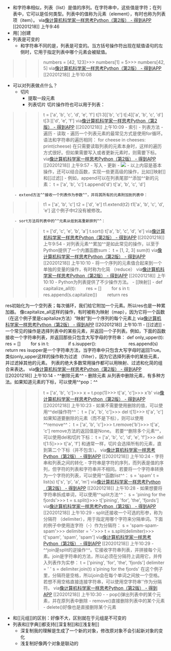 - 和字符串相似，列表（list）是值的序列。在字符串中，这些值是字符；在列表中，它可以是任何类型。列表中的值称为元素（element），有时也称为列表项（item）。
via[像计算机科学家一样思考Python（第2版） - 得到APP](https://www.dedao.cn/reader?id=bBVDEXGGLn7eB51b8NjVRqDoQJPMk3aXaJWadYrXmAxE4Ov92lgzK6ZypxLqdQjp)
[[20201218]] 上午9:46
- 用[ ]创建
- 列表是可变的
    - 和字符串不同的是，列表是可变的。当方括号操作符出现在赋值语句的左侧时，它用于指定列表中哪个元素会被赋值。
>>> numbers = [42, 123]>>> numbers[1] = 5>>> numbers[42, 5]
via[像计算机科学家一样思考Python（第2版） - 得到APP](https://www.dedao.cn/reader?id=bBVDEXGGLn7eB51b8NjVRqDoQJPMk3aXaJWadYrXmAxE4Ov92lgzK6ZypxLqdQjp)
[[20201218]] 上午10:08
- 可以对列表做点什么？
    - 切片
        - 提取一段元素
        - 列表切片
切片操作符也可以用于列表：
>>> t = ['a', 'b', 'c', 'd', 'e', 'f']
>>> t[1:3]['b', 'c']
>>> t[:4]['a', 'b', 'c', 'd']
>>> t[3:]['d', 'e', 'f']
via[像计算机科学家一样思考Python（第2版） - 得到APP](https://www.dedao.cn/reader?id=bBVDEXGGLn7eB51b8NjVRqDoQJPMk3aXaJWadYrXmAxE4Ov92lgzK6ZypxLqdQjp)
[[20201218]] 上午10:09
    - 索引
    - 列表方法
        - 遍历
            - 读取
                - 遍历一个列表元素的最常见方式是使用for循环。语法和字符串的遍历相同：
for cheese in cheeses:　　 
print(cheese)
在只需要读取列表的元素本身时，这样的遍历方式很好。但如果需要写入或者更新元素时，则需要下标。
via[像计算机科学家一样思考Python（第2版） - 得到APP](https://www.dedao.cn/reader?id=bBVDEXGGLn7eB51b8NjVRqDoQJPMk3aXaJWadYrXmAxE4Ov92lgzK6ZypxLqdQjp)
[[20201218]] 上午9:57
            - 写入
            - 更新
        - ![](https://firebasestorage.googleapis.com/v0/b/firescript-577a2.appspot.com/o/imgs%2Fapp%2Fxinyiheng%2FDPJYZJcIzU.png?alt=media&token=e0603330-0adb-4177-975c-725bc42aa1ed)
        - 以上内容是基本操作，还可以结合函数，实现一些更高级的操作，比如[[映射]]和[[过滤]]
        - 例如，append可以在列表尾部^^添加^^新的元素：
>>> t = ['a', 'b', 'c']
>>> t.append('d')
>>> t['a', 'b', 'c', 'd']

        - extend方法^^接收一个列表作为参数^^，并将其所有的元素附加到列表中：
>>> t1 = ['a', 'b', 'c']
>>> t2 = ['d', 'e']
>>> t1.extend(t2)
>>> t1['a', 'b', 'c', 'd', 'e']
这个例子中t2没有被修改。

        - sort方法将列表中的^^元素从低到高重新排列^^：
>>> t = ['d', 'c', 'e', 'b', 'a']
>>> t.sort()
>>> t['a', 'b', 'c', 'd', 'e']
via[像计算机科学家一样思考Python（第2版） - 得到APP](https://www.dedao.cn/reader?id=bBVDEXGGLn7eB51b8NjVRqDoQJPMk3aXaJWadYrXmAxE4Ov92lgzK6ZypxLqdQjp)
[[20201218]] 上午9:54
        - 对列表元素^^累加^^是如此常见的操作，以至于Python提供了一个内置函数sum：
>>> t = [1, 2, 3]
>>> sum(t)
via[像计算机科学家一样思考Python（第2版） - 得到APP](https://www.dedao.cn/reader?id=bBVDEXGGLn7eB51b8NjVRqDoQJPMk3aXaJWadYrXmAxE4Ov92lgzK6ZypxLqdQjp)
[[20201218]] 上午10:10
        - 将一个序列的元素值合起来到一个单独的变量的操作，有时称为化简
（reduce）
via[像计算机科学家一样思考Python（第2版） - 得到APP](https://www.dedao.cn/reader?id=bBVDEXGGLn7eB51b8NjVRqDoQJPMk3aXaJWadYrXmAxE4Ov92lgzK6ZypxLqdQjp)
[[20201218]] 上午10:10
        - Python为列表提供了不少操作方法。
        - [[映射]]
            - def capitalize_all(t):　　 
res = []　　 
for s in t:　　　　　
res.append(s.capitalize())　　 
return res

res初始化为一个空列表；每次循环，我们给它附加一个元素。所以res也是一种累加器。
像capitalize_all这样的操作，有时被称为映射（map），因为它将一个函数（在这个例子里是capitalize方法）“映射”到一个序列的每个元素上
via[像计算机科学家一样思考Python（第2版） - 得到APP](https://www.dedao.cn/reader?id=bBVDEXGGLn7eB51b8NjVRqDoQJPMk3aXaJWadYrXmAxE4Ov92lgzK6ZypxLqdQjp)
[[20201218]] 上午10:11
        - [[过滤]]
            - 一个常见的操作是选择列表中的某些元素，并返回一个子列表。例如，下面的函数接收一个字符串列表，并返回那些只包含大写字母的字符串：
def only_upper(t):　　
 res = []　　
 for s in t:　　　　 
    if s.isupper():　　　　　　　 
      res.append(s)　　 
return res
isupper是一个字符串方法，当字符串中只包含大写字母时返回True。
类似only_upper这样的操作称为过滤
（filter），因为它选择列表中的某些元素，并过滤掉其他的元素。
列表的绝大多数常用操作都可以用映射、过滤和化简的组合来表达。
via[像计算机科学家一样思考Python（第2版） - 得到APP](https://www.dedao.cn/reader?id=bBVDEXGGLn7eB51b8NjVRqDoQJPMk3aXaJWadYrXmAxE4Ov92lgzK6ZypxLqdQjp)
[[20201218]] 上午10:14
        - ^^删除元素^^
            - 删除元素
从列表中删除元素，有多种方法。如果知道元素的下标，可以使用^^pop：^^
>>> t = ['a', 'b', 'c']>>> x = t.pop(1)>>> t['a', 'c']>>> x'b'
via[像计算机科学家一样思考Python（第2版） - 得到APP](https://www.dedao.cn/reader?id=bBVDEXGGLn7eB51b8NjVRqDoQJPMk3aXaJWadYrXmAxE4Ov92lgzK6ZypxLqdQjp)
[[20201218]] 上午10:23
            - 如果不需要使用删除的值，可以使用^^del操作符^^：
>>> t = ['a', 'b', 'c']>>> del t[1]>>> t['a', 'c']
如果知道要删除的元素（而不是下标），则可以使用^^remove^^：
>>> t = ['a', 'b', 'c']>>> t.remove('b')>>> t['a', 'c']
remove方法的返回值是None。
若要^^删除多个元素^^，可以使用del和切片下标：
>>> t = ['a', 'b', 'c', 'd', 'e', 'f']>>> del t[1:5]>>> t['a', 'f']
和通常一样，切片会选择所有的元素，直到第二个下标（并不包含）。
via[像计算机科学家一样思考Python（第2版） - 得到APP](https://www.dedao.cn/reader?id=bBVDEXGGLn7eB51b8NjVRqDoQJPMk3aXaJWadYrXmAxE4Ov92lgzK6ZypxLqdQjp)
[[20201218]] 上午10:24
        - 字符串和列表之间的转化
            - 字符串是字符的序列，而列表是值的序列，但字符的列表和字符串并不相同。若要将一个字符串转换为一个字符的列表，可以使用^^函数list^^：
>>> s = 'spam'
>>> t = list(s)
>>> t['s', 'p', 'a', 'm']
via[像计算机科学家一样思考Python（第2版） - 得到APP](https://www.dedao.cn/reader?id=bBVDEXGGLn7eB51b8NjVRqDoQJPMk3aXaJWadYrXmAxE4Ov92lgzK6ZypxLqdQjp)
[[20201218]] 上午10:28
            - 如果想要将字符串拆成单词，可以使用^^split方法^^：
>>> s = 'pining for the fjords'>>> t = s.split()>>> t['pining', 'for', 'the', 'fjords']
via[像计算机科学家一样思考Python（第2版） - 得到APP](https://www.dedao.cn/reader?id=bBVDEXGGLn7eB51b8NjVRqDoQJPMk3aXaJWadYrXmAxE4Ov92lgzK6ZypxLqdQjp)
[[20201218]] 上午10:29
                - split还接收一个可选的形参，称为分隔符
（delimiter），用于指定用哪个字符来分隔单词。下面的例子中使用连字符（-）作为分隔符：
>>> s = 'spam-spam-spam'>>> delimiter = '-'>>> t = s.split(delimiter)>>> t['spam', 'spam', 'spam']
via[像计算机科学家一样思考Python（第2版） - 得到APP](https://www.dedao.cn/reader?id=bBVDEXGGLn7eB51b8NjVRqDoQJPMk3aXaJWadYrXmAxE4Ov92lgzK6ZypxLqdQjp)
[[20201218]] 上午10:29
            - ^^join是split的逆操作^^。它接收字符串列表，并拼接每个元素。join是字符串的方法，所以必须在分隔符上调用它，并传入列表作为实参：
>>> t = ['pining', 'for', 'the', 'fjords']
>>> delimiter = ' '
>>> s = delimiter.join(t)
>>> s'pining for the fjords'
在这个例子里，分隔符是空格，所以join会在每个单词之间放一个空格。若想不用空格直接连接字符串，可以使用空字符串''作为分隔符。
via[像计算机科学家一样思考Python（第2版） - 得到APP](https://www.dedao.cn/reader?id=bBVDEXGGLn7eB51b8NjVRqDoQJPMk3aXaJWadYrXmAxE4Ov92lgzK6ZypxLqdQjp)
[[20201218]] 上午10:30
            - 
        - pop()弹出列表中的某个元素，并在原列表中删除
        - remove()直接删除列表中的某个元素
        - delete()好像也是直接删除某个元素
- 和[[元组]]的区别：好像不大，区别就在于元组是不可变的
- 列表和[[字典]]都支持[[深复制]]和[[浅复制]]
    - 深复制我的理解是生成了一个新的对象，修改原对象不会引起新对象的变化
    - 浅复制好像两个对象是联动的
